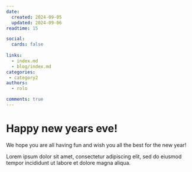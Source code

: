 ```yaml
---
date:
  created: 2024-09-05
  updated: 2024-09-06   
readtime: 15

social:
  cards: false
  
links:
  - index.md
  - blog/index.md
categories:
 - category2
authors:
  - rolo

comments: true
---
```


# Happy new years eve!

We hope you are all having fun and wish you all the best for the new year!
<!-- more -->

Lorem ipsum dolor sit amet, consectetur adipiscing elit, sed do eiusmod
tempor incididunt ut labore et dolore magna aliqua.